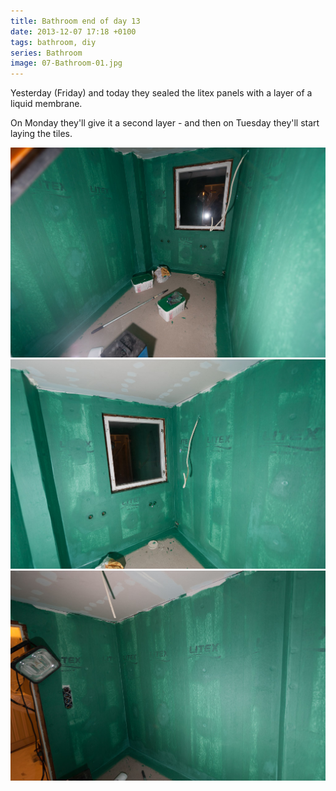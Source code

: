```yaml
---
title: Bathroom end of day 13
date: 2013-12-07 17:18 +0100
tags: bathroom, diy
series: Bathroom
image: 07-Bathroom-01.jpg
---
```


Yesterday (Friday) and today they sealed the litex panels with a layer of a liquid membrane.

On Monday they'll give it a second layer - and then on Tuesday they'll start laying the tiles.

![Bathroom](07-Bathroom-01.jpg 'Bathroom')
![Bathroom](07-Bathroom-02.jpg 'Bathroom')
![Bathroom](07-Bathroom-03.jpg 'Bathroom')
